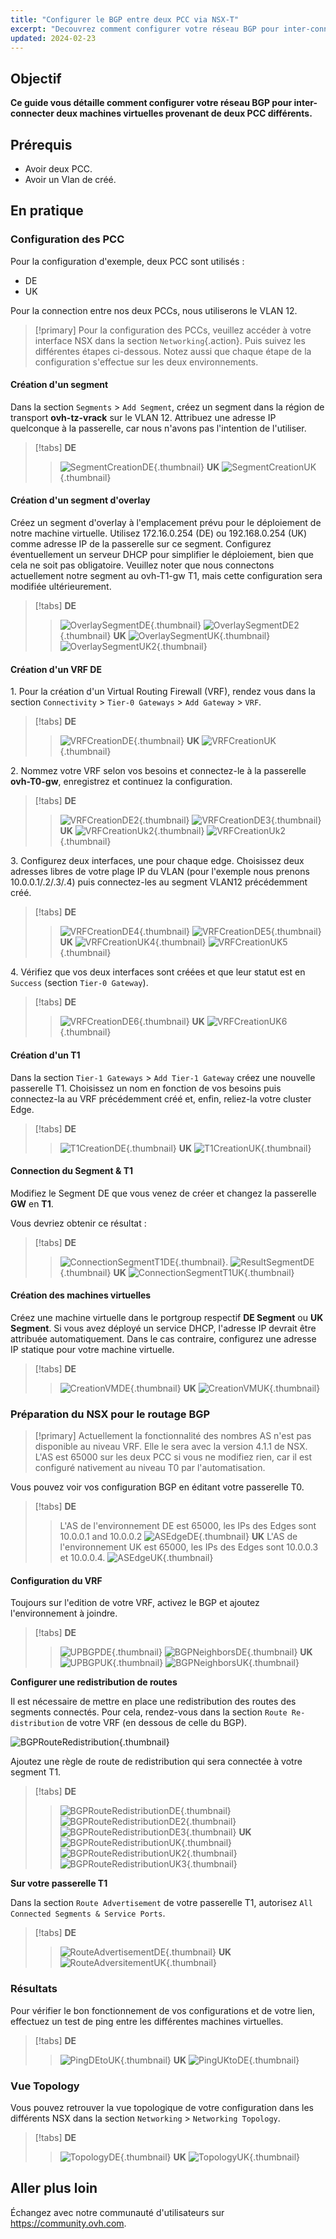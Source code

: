 ```yaml
---
title: "Configurer le BGP entre deux PCC via NSX-T"
excerpt: "Decouvrez comment configurer votre réseau BGP pour inter-connecter deux machines virtuelles provenant de deux PCC différents"
updated: 2024-02-23
---
```


## Objectif

**Ce guide vous détaille comment configurer votre réseau BGP pour inter-connecter deux machines virtuelles provenant de deux PCC différents.**

## Prérequis

- Avoir deux PCC.
- Avoir un Vlan de créé.

## En pratique

### Configuration des PCC

Pour la configuration d'exemple, deux PCC sont utilisés : 

- DE
- UK

Pour la connection entre nos deux PCCs, nous utiliserons le VLAN 12.

> [!primary]
> Pour la configuration des PCCs, veuillez accéder à votre interface NSX dans la section `Networking`{.action}. Puis suivez les différentes étapes ci-dessous.
> Notez aussi que chaque étape de la configuration s'effectue sur les deux environnements.

#### Création d'un segment

Dans la section `Segments` > `Add Segment`, créez un segment dans la région de transport **ovh-tz-vrack** sur le VLAN 12. Attribuez une adresse IP quelconque à la passerelle, car nous n'avons pas l'intention de l'utiliser.

> [!tabs]
> **DE**
>>![SegmentCreationDE](images/segment_creation_de.png){.thumbnail}
> **UK**
>> ![SegmentCreationUK](images/segment_creation_uk.png){.thumbnail}

#### Création d'un segment d'overlay

Créez un segment d'overlay à l'emplacement prévu pour le déploiement de notre machine virtuelle. Utilisez 172.16.0.254 (DE) ou 192.168.0.254 (UK) comme adresse IP de la passerelle sur ce segment. Configurez éventuellement un serveur DHCP pour simplifier le déploiement, bien que cela ne soit pas obligatoire. Veuillez noter que nous connectons actuellement notre segment au ovh-T1-gw T1, mais cette configuration sera modifiée ultérieurement.

> [!tabs]
> **DE**
>>![OverlaySegmentDE](images/segment_overlay_de.png){.thumbnail}
>>![OverlaySegmentDE2](images/segment_overlay_de_2.png){.thumbnail}
> **UK** 
>>![OverlaySegmentUK](images/segment_overlay_uk.png){.thumbnail}
>>![OverlaySegmentUK2](images/segment_overlay_uk_2.png){.thumbnail}

#### Création d'un VRF DE

1\. Pour la création d'un Virtual Routing Firewall (VRF), rendez vous dans la section `Connectivity` > `Tier-0 Gateways` > `Add Gateway` > `VRF`.

> [!tabs]
> **DE**
>> ![VRFCreationDE](images/vrf_creation_de.png){.thumbnail}
> **UK**
>> ![VRFCreationUK](images/vrf_creation_uk.png){.thumbnail}

2\. Nommez votre VRF selon vos besoins et connectez-le à la passerelle **ovh-T0-gw**, enregistrez et continuez la configuration.

> [!tabs]
> **DE**
>> ![VRFCreationDE2](images/vrf_creation_de_2.png){.thumbnail}
>> ![VRFCreationDE3](images/vrf_creation_de_3.png){.thumbnail}
> **UK**
>> ![VRFCreationUk2](images/vrf_creation_uk_2.png){.thumbnail}
>> ![VRFCreationUk2](images/vrf_creation_uk_3.png){.thumbnail}

3\. Configurez deux interfaces, une pour chaque edge. Choisissez deux adresses libres de votre plage IP du VLAN (pour l'exemple nous prenons 10.0.0.1/.2/.3/.4) puis connectez-les au segment VLAN12 précédemment créé.

> [!tabs]
> **DE**
>> ![VRFCreationDE4](images/vrf_creation_de_4.png){.thumbnail}
>> ![VRFCreationDE5](images/vrf_creation_de_5.png){.thumbnail}
> **UK**
>> ![VRFCreationUK4](images/vrf_creation_uk_4.png){.thumbnail}
>> ![VRFCreationUK5](images/vrf_creation_uk_5.png){.thumbnail}

4\. Vérifiez que vos deux interfaces sont créées et que leur statut est en `Success` (section `Tier-0 Gateway`).

> [!tabs]
> **DE**
>> ![VRFCreationDE6](images/vrf_creation_de_6.png){.thumbnail}
> **UK**
>> ![VRFCreationUK6](images/vrf_creation_uk_6.png){.thumbnail}

#### Création d'un T1

Dans la section `Tier-1 Gateways` > `Add Tier-1 Gateway` créez une nouvelle passerelle T1. Choisissez un nom en fonction de vos besoins puis connectez-la au VRF précédemment créé et, enfin, reliez-la votre cluster Edge.

> [!tabs]
> **DE**
>> ![T1CreationDE](images/t1_creation_de.png){.thumbnail}
> **UK**
>> ![T1CreationUK](images/t1_creation_uk.png){.thumbnail}

#### Connection du Segment & T1

Modifiez le Segment DE que vous venez de créer et changez la passerelle **GW** en **T1**.

Vous devriez obtenir ce résultat :

> [!tabs]
> **DE**
>> ![ConnectionSegmentT1DE](images/connection_segment_de_to_t1.png){.thumbnail}.
>> ![ResultSegmentDE](images/result_segment_de.png){.thumbnail}
> **UK**
>> ![ConnectionSegmentT1UK](images/result_segment_uk.png){.thumbnail}

#### Création des machines virtuelles

Créez une machine virtuelle dans le portgroup respectif **DE Segment** ou **UK Segment**. Si vous avez déployé un service DHCP, l'adresse IP devrait être attribuée automatiquement. Dans le cas contraire, configurez une adresse IP statique pour votre machine virtuelle.

> [!tabs]
> **DE**
>> ![CreationVMDE](images/creation_vm_de.png){.thumbnail}
> **UK**
>> ![CreationVMUK](images/creation_vm_uk.png){.thumbnail}

### Préparation du NSX pour le routage BGP

>[!primary]
> Actuellement la fonctionnalité des nombres AS n'est pas disponible au niveau VRF. Elle le sera avec la version 4.1.1 de NSX. L'AS est 65000 sur les deux PCC si vous ne modifiez rien, car il est configuré nativement au niveau T0 par l'automatisation.

Vous pouvez voir vos configuration BGP en éditant votre passerelle T0.

> [!tabs]
> **DE**
>> L'AS de l'environnement DE est 65000, les IPs des Edges sont 10.0.0.1 and 10.0.0.2
>> ![ASEdgeDE](images/as_edge_de.png){.thumbnail}
> **UK**
>> L'AS de l'environnement UK est 65000, les IPs des Edges sont 10.0.0.3 et 10.0.0.4.
>> ![ASEdgeUK](images/as_edge_uk.png){.thumbnail}

#### Configuration du VRF

Toujours sur l'edition de votre VRF, activez le BGP et ajoutez l'environnement à joindre.

> [!tabs]
> **DE**
>> ![UPBGPDE](images/bgp_up_de.png){.thumbnail}
>> ![BGPNeighborsDE](images/bgp_up_neighbors_de.png){.thumbnail}
> **UK**
>> ![UPBGPUK](images/bgp_up_uk.png){.thumbnail}
>> ![BGPNeighborsUK](images/bgp_up_neighbors_uk.png){.thumbnail}

**Configurer une redistribution de routes**

Il est nécessaire de mettre en place une redistribution des routes des segments connectés.
Pour cela, rendez-vous dans la section `Route Re-distribution` de votre VRF (en dessous de celle du BGP).

![BGPRouteRedistribution](images/bgp_set_route_redistribution.png){.thumbnail}

Ajoutez une règle de route de redistribution qui sera connectée à votre segment T1.

> [!tabs]
> **DE**
>> ![BGPRouteRedistributionDE](images/bgp_set_route_redistribution_de.png){.thumbnail}
>> ![BGPRouteRedistributionDE2](images/bgp_set_route_redistribution_de_2.png){.thumbnail}
>> ![BGPRouteRedistributionDE3](images/bgp_set_route_redistribution_de_3.png){.thumbnail}
> **UK**
>> ![BGPRouteRedistributionUK](images/bgp_set_route_redistribution_uk.png){.thumbnail}
>> ![BGPRouteRedistributionUK2](images/bgp_set_route_redistribution_uk_2.png){.thumbnail}
>> ![BGPRouteRedistributionUK3](images/bgp_set_route_redistribution_uk_3.png){.thumbnail}

**Sur votre passerelle T1**

Dans la section `Route Advertisement` de votre passerelle T1, autorisez `All Connected Segments & Service Ports`.

> [!tabs]
> **DE**
>> ![RouteAdvertisementDE](images/t1_route_advertisement_de.png){.thumbnail}
> **UK**
>> ![RouteAdversitementUK](images/t1_route_advertisement_uk.png){.thumbnail}

### Résultats

Pour vérifier le bon fonctionnement de vos configurations et de votre lien, effectuez un test de ping entre les différentes machines virtuelles.

> [!tabs]
> **DE**
>> ![PingDEtoUK](images/ping_DE_to_UK.png){.thumbnail}
> **UK**
>> ![PingUKtoDE](images/ping_Uk_to_DE.png){.thumbnail}

### Vue Topology

Vous pouvez retrouver la vue topologique de votre configuration dans les différents NSX dans la section `Networking` > `Networking Topology`.

> [!tabs]
> **DE**
>> ![TopologyDE](images/topology_de.png){.thumbnail}
> **UK**
>> ![TopologyUK](images/topology_uk.png){.thumbnail}

## Aller plus loin

Échangez avec notre communauté d'utilisateurs sur <https://community.ovh.com>.
